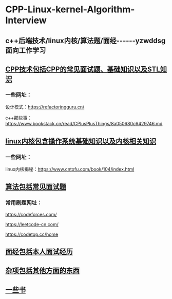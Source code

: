 # CPP-Linux-kernel-Algorithm-Interview
## c++后端技术/linux内核/算法题/面经------yzwddsg面向工作学习

## [CPP技术包括CPP的常见面试题、基础知识以及STL知识](CPP技术/)

### 一些网址：

设计模式：https://refactoringguru.cn/

c++那些事：https://www.bookstack.cn/read/CPlusPlusThings/8a050680c6429746.md

## [linux内核包含操作系统基础知识以及内核相关知识](linux内核)

### 一些网址：

linux内核揭秘：https://www.cntofu.com/book/104/index.html

## [算法包括常见面试题](算法)

### 常用刷题网址：

https://codeforces.com/

https://leetcode-cn.com/

https://codetop.cc/home

## [面经包括本人面试经历](面经)

## [杂项包括其他方面的东西](杂项)

## [一些书](一些书)

